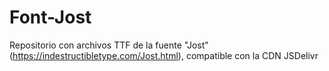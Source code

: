 # Font-Jost
Repositorio con archivos TTF de la fuente "Jost" (https://indestructibletype.com/Jost.html), compatible con la CDN JSDelivr

> <link rel="stylesheet" href="https://cdn.jsdelivr.net/gh/yanquisalexander/Font-Jost@master/jost.min.css" type="text/css" charset="utf-8" />
